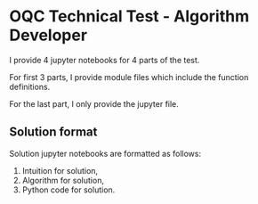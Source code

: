 # OQC Technical Test - Algorithm Developer
I provide 4 jupyter notebooks for 4 parts of the test.

For first 3 parts, I provide module files which include the function definitions.

For the last part, I only provide the jupyter file.

## Solution format
Solution jupyter notebooks are formatted as follows:

1. Intuition for solution,
2. Algorithm for solution,
3. Python code for solution.
